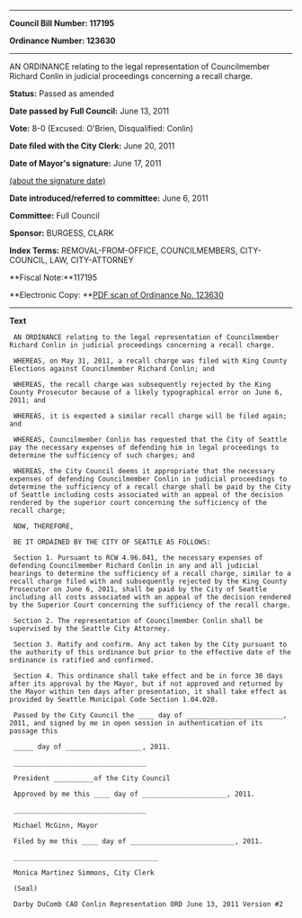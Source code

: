 

********

**Council Bill Number: 117195**
   
**Ordinance Number: 123630**
********

 AN ORDINANCE relating to the legal representation of Councilmember Richard Conlin in judicial proceedings concerning a recall charge.

**Status:** Passed as amended
   
**Date passed by Full Council:** June 13, 2011
   
**Vote:** 8-0 (Excused: O'Brien, Disqualified: Conlin)
   
**Date filed with the City Clerk:** June 20, 2011
   
**Date of Mayor's signature:** June 17, 2011
   
[(about the signature date)](/~public/approvaldate.htm)
   
   
   
**Date introduced/referred to committee:** June 6, 2011
   
**Committee:** Full Council
   
**Sponsor:** BURGESS, CLARK
   
   
**Index Terms:** REMOVAL-FROM-OFFICE, COUNCILMEMBERS, CITY-COUNCIL, LAW, CITY-ATTORNEY

**Fiscal Note:**117195

**Electronic Copy: **[PDF scan of Ordinance No. 123630](/~archives/Ordinances/Ord_123630.pdf)

********

**Text**
   
```
 AN ORDINANCE relating to the legal representation of Councilmember Richard Conlin in judicial proceedings concerning a recall charge.

 WHEREAS, on May 31, 2011, a recall charge was filed with King County Elections against Councilmember Richard Conlin; and

 WHEREAS, the recall charge was subsequently rejected by the King County Prosecutor because of a likely typographical error on June 6, 2011; and

 WHEREAS, it is expected a similar recall charge will be filed again; and

 WHEREAS, Councilmember Conlin has requested that the City of Seattle pay the necessary expenses of defending him in legal proceedings to determine the sufficiency of such charges; and

 WHEREAS, the City Council deems it appropriate that the necessary expenses of defending Councilmember Conlin in judicial proceedings to determine the sufficiency of a recall charge shall be paid by the City of Seattle including costs associated with an appeal of the decision rendered by the superior court concerning the sufficiency of the recall charge;

 NOW, THEREFORE,

 BE IT ORDAINED BY THE CITY OF SEATTLE AS FOLLOWS:

 Section 1. Pursuant to RCW 4.96.041, the necessary expenses of defending Councilmember Richard Conlin in any and all judicial hearings to determine the sufficiency of a recall charge, similar to a recall charge filed with and subsequently rejected by the King County Prosecutor on June 6, 2011, shall be paid by the City of Seattle including all costs associated with an appeal of the decision rendered by the Superior Court concerning the sufficiency of the recall charge.

 Section 2. The representation of Councilmember Conlin shall be supervised by the Seattle City Attorney.

 Section 3. Ratify and confirm. Any act taken by the City pursuant to the authority of this ordinance but prior to the effective date of the ordinance is ratified and confirmed.

 Section 4. This ordinance shall take effect and be in force 30 days after its approval by the Mayor, but if not approved and returned by the Mayor within ten days after presentation, it shall take effect as provided by Seattle Municipal Code Section 1.04.020.

 Passed by the City Council the ____ day of ________________________, 2011, and signed by me in open session in authentication of its passage this

 _____ day of ___________________, 2011.

 _________________________________

 President __________of the City Council

 Approved by me this ____ day of _____________________, 2011.

 _________________________________

 Michael McGinn, Mayor

 Filed by me this ____ day of __________________________, 2011.

 ____________________________________

 Monica Martinez Simmons, City Clerk

 (Seal)

 Darby DuComb CAO Conlin Representation ORD June 13, 2011 Version #2

```
